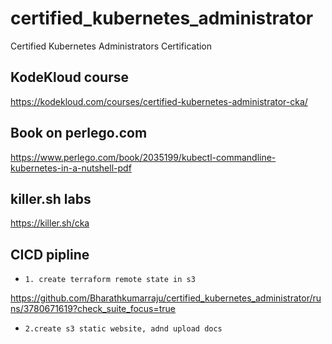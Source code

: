 # certified_kubernetes_administrator
Certified Kubernetes Administrators Certification


## KodeKloud course

https://kodekloud.com/courses/certified-kubernetes-administrator-cka/

## Book on perlego.com

https://www.perlego.com/book/2035199/kubectl-commandline-kubernetes-in-a-nutshell-pdf


## killer.sh labs

https://killer.sh/cka


## CICD pipline

* `1. create terraform remote state in s3`

https://github.com/Bharathkumarraju/certified_kubernetes_administrator/runs/3780671619?check_suite_focus=true

* `2.create s3 static website, adnd upload docs `
